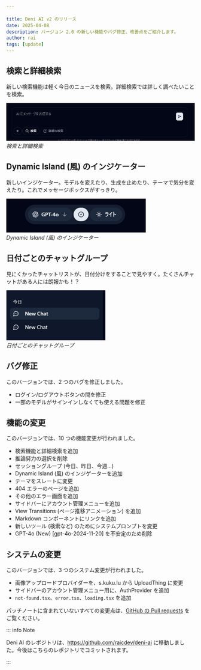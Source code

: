 ```yaml
---

title: Deni AI v2 のリリース
date: 2025-04-08
description: バージョン 2.0 の新しい機能やバグ修正、改善点をご紹介します。
author: rai
tags: [update]
---
```


## 検索と詳細検索

新しい検索機能は軽く今日のニュースを検索。詳細検索では詳しく調べたいことを検索。

![検索と詳細検索](search-feature.png)
*検索と詳細検索*

## Dynamic Island (風) のインジケーター

新しいインジケーター。モデルを変えたり、生成を止めたり、テーマで気分を変えたり。これでメッセージボックスがすっきり。

![Dynamic Island (風) のインジケーター](dynamic-island.png)<br />
*Dynamic Island (風) のインジケーター*

## 日付ごとのチャットグループ

見にくかったチャットリストが、日付分けをすることで見やすく。たくさんチャットがある人には朗報かも！？

![日付ごとのチャットグループ](session-grouping.png)<br />
*日付ごとのチャットグループ*

## バグ修正

このバージョンでは、2 つのバグを修正しました。

- ログイン/ログアウトボタンの間を修正
- 一部のモデルがサインインしなくても使える問題を修正

## 機能の変更

このバージョンでは、10 つの機能変更が行われました。

- 検索機能と詳細検索を追加
- 推論努力の選択を削除
- セッショングループ (今日、昨日、今週...)
- Dynamic Island (風) のインジゲーターを追加
- テーマをスレートに変更
- 404 エラーのページを追加
- その他のエラー画面を追加
- サイドバーにアカウント管理メニューを追加
- View Transitions (ページ推移アニメーション) を追加
- Markdown コンポーネントにリンクを追加
- 新しいツール (検索など) のためにシステムプロンプトを変更
- GPT-4o (New) [gpt-4o-2024-11-20] を不安定のため削除

## システムの変更

このバージョンでは、3 つのシステム変更が行われました。

- 画像アップロードプロバイダーを、s.kuku.lu から UploadThing に変更
- サイドバーのアカウント管理メニュー用に、AuthProvider を追加
- `not-found.tsx`、`error.tsx`、`loading.tsx` を追加

パッチノートに含まれていないすべての変更点は、[GitHub の Pull requests](https://github.com/raicdev/upl-next/pull/4) をご覧ください。

::: info Note

Deni AI のレポジトリは、https://github.com/raicdev/deni-ai に移動しました。今後はこちらのレポジトリでコミットされます。

:::